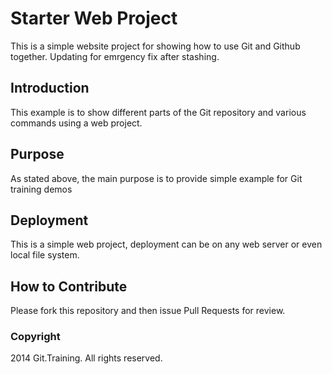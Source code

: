 # Starter Web Project 

This is a simple website project for 
showing how to use Git and Github together.
Updating for emrgency fix after stashing.

## Introduction

This example is to show different parts 
of the Git repository and various commands 
using a web project. 

## Purpose

As stated above, the main purpose is to provide 
simple example for Git training demos

## Deployment

This is a simple web project, deployment 
can be on any web server or even local
file system.

## How to Contribute

Please fork this repository and then issue Pull Requests for review.

### Copyright

2014 Git.Training. All rights reserved.
